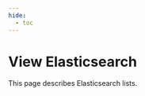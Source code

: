 ```yaml
---
hide:
  - toc
---
```


# View Elasticsearch

This page describes Elasticsearch lists.

<!--screenshot-->